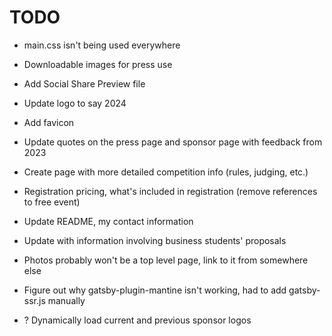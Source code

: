 # TODO

- main.css isn't being used everywhere
- Downloadable images for press use
- Add Social Share Preview file
- Update logo to say 2024
- Add favicon
- Update quotes on the press page and sponsor page with feedback from 2023
- Create page with more detailed competition info (rules, judging, etc.)
- Registration pricing, what's included in registration (remove references to free event)
- Update README, my contact information
- Update with information involving business students' proposals
- Photos probably won't be a top level page, link to it from somewhere else
- Figure out why gatsby-plugin-mantine isn't working, had to add gatsby-ssr.js manually

- ? Dynamically load current and previous sponsor logos
